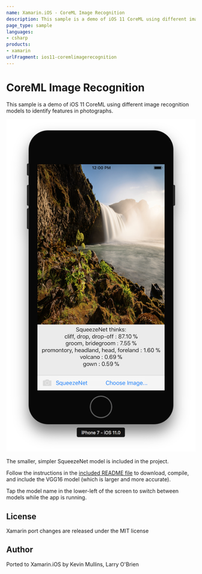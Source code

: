 ```yaml
---
name: Xamarin.iOS - CoreML Image Recognition
description: This sample is a demo of iOS 11 CoreML using different image recognition models to identify features in photographs. The smaller, simpler...
page_type: sample
languages:
- csharp
products:
- xamarin
urlFragment: ios11-coremlimagerecognition
---
```

# CoreML Image Recognition

This sample is a demo of iOS 11 CoreML using different image recognition models to identify features in photographs.

![CoreML model identifying features in a photo](Screenshots/01.png)

The smaller, simpler SqueezeNet model is included in the project.

Follow the instructions in the [included README file](https://github.com/xamarin/ios-samples/blob/master/ios11/CoreMLImageRecognition/CoreMLImageRecognition/README.md) to download, compile, and include the VGG16 model (which is larger and more accurate).

Tap the model name in the lower-left of the screen to switch between models while the app is running.

## License

Xamarin port changes are released under the MIT license

## Author

Ported to Xamarin.iOS by Kevin Mullins, Larry O'Brien
